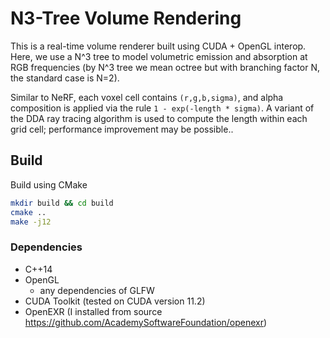 # N3-Tree Volume Rendering

This is a real-time volume renderer built using CUDA + OpenGL interop.
Here, we use a N^3 tree to model volumetric emission and absorption at RGB frequencies
(by N^3 tree we mean octree but with branching factor N, the standard case is N=2).

Similar to NeRF, each voxel cell contains `(r,g,b,sigma)`, and
alpha composition is applied via the rule `1 - exp(-length * sigma)`.
A variant of the DDA ray tracing algorithm is used to compute the length within each grid cell;
performance improvement may be possible..

## Build
Build using CMake
```sh
mkdir build && cd build
cmake ..
make -j12
```

### Dependencies
- C++14
- OpenGL
    - any dependencies of GLFW
- CUDA Toolkit (tested on CUDA version 11.2)
- OpenEXR (I installed from source <https://github.com/AcademySoftwareFoundation/openexr>)
